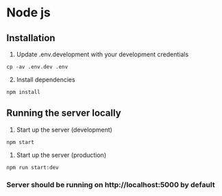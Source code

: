 # Node js

## Installation

1. Update .env.development with your development credentials

```
cp -av .env.dev .env
```

2. Install dependencies

```
npm install
```

## Running the server locally

1. Start up the server (development)

```
npm start
```

1. Start up the server (production)

```
npm run start:dev
```

### Server should be running on http://localhost:5000 by default
